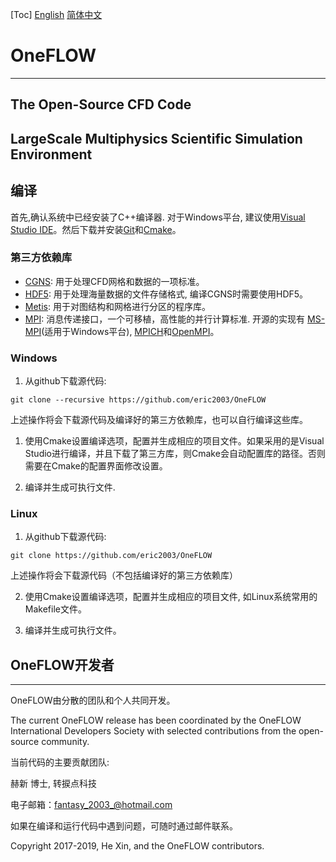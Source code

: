 ﻿[Toc]
[English](./README.md) [简体中文 ](./README_zh_CN.md)
# OneFLOW
-----------------------------------------------------------
The Open-Source CFD Code
-----------------------------------------------------------
LargeScale Multiphysics Scientific Simulation Environment
-----------------------------------------------------------

## 编译
首先,确认系统中已经安装了C++编译器. 对于Windows平台, 建议使用[Visual Studio IDE](https://visualstudio.microsoft.com/ "Visual Studio IDE")。然后下载并安装[Git](https://git-scm.com/ "Git")和[Cmake](https://cmake.org/download/ "cmake")。

### 第三方依赖库

* [CGNS](https://github.com/CGNS/CGNS "CGNS"): 用于处理CFD网格和数据的一项标准。
* [HDF5](https://www.hdfgroup.org/downloads/hdf5/ "hdf5"): 用于处理海量数据的文件存储格式, 编译CGNS时需要使用HDF5。
* [Metis](http://glaros.dtc.umn.edu/gkhome/metis/metis/download "Metis"): 用于对图结构和网格进行分区的程序库。
* [MPI](https://computing.llnl.gov/tutorials/mpi/ "MPI"): 消息传递接口，一个可移植，高性能的并行计算标准. 开源的实现有 [MS-MPI](https://github.com/Microsoft/Microsoft-MPI "MS-MPI")(适用于Windows平台), [MPICH](https://github.com/pmodels/mpich "MPICH")和[OpenMPI](https://www.open-mpi.org/ "OpenMPI")。

### Windows

1. 从github下载源代码:
```
git clone --recursive https://github.com/eric2003/OneFLOW
```
上述操作将会下载源代码及编译好的第三方依赖库，也可以自行编译这些库。

1. 使用Cmake设置编译选项，配置并生成相应的项目文件。如果采用的是Visual Studio进行编译，并且下载了第三方库，则Cmake会自动配置库的路径。否则需要在Cmake的配置界面修改设置。
   
2. 编译并生成可执行文件.
   
### Linux

1. 从github下载源代码:
```
git clone https://github.com/eric2003/OneFLOW
```
上述操作将会下载源代码（不包括编译好的第三方依赖库）

2. 使用Cmake设置编译选项，配置并生成相应的项目文件, 如Linux系统常用的Makefile文件。
   
3. 编译并生成可执行文件。
   
## OneFLOW开发者
-----------------------------------------------------------
OneFLOW由分散的团队和个人共同开发。

The current OneFLOW release has been coordinated by the OneFLOW International Developers Society with selected contributions from the open-source community.

当前代码的主要贡献团队:

赫新 博士, 转捩点科技

电子邮箱：<fantasy_2003_@hotmail.com>

如果在编译和运行代码中遇到问题，可随时通过邮件联系。

Copyright 2017-2019, He Xin, and the OneFLOW contributors.
